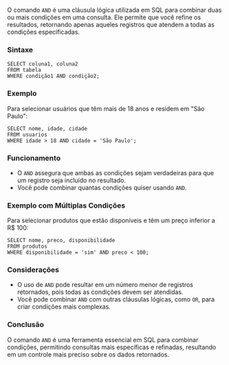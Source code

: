 O comando `AND` é uma cláusula lógica utilizada em SQL para combinar duas ou mais condições em uma consulta. Ele permite que você refine os resultados, retornando apenas aqueles registros que atendem a todas as condições especificadas.

### Sintaxe

```
SELECT coluna1, coluna2
FROM tabela
WHERE condição1 AND condição2;
```

### Exemplo

Para selecionar usuários que têm mais de 18 anos e residem em "São Paulo":

```
SELECT nome, idade, cidade
FROM usuarios
WHERE idade > 18 AND cidade = 'São Paulo';
```

### Funcionamento

- O `AND` assegura que ambas as condições sejam verdadeiras para que um registro seja incluído no resultado.
- Você pode combinar quantas condições quiser usando `AND`.

### Exemplo com Múltiplas Condições

Para selecionar produtos que estão disponíveis e têm um preço inferior a R$ 100:

```
SELECT nome, preco, disponibilidade
FROM produtos
WHERE disponibilidade = 'sim' AND preco < 100;
```

### Considerações

- O uso de `AND` pode resultar em um número menor de registros retornados, pois todas as condições devem ser atendidas.
- Você pode combinar `AND` com outras cláusulas lógicas, como `OR`, para criar condições mais complexas.

### Conclusão

O comando `AND` é uma ferramenta essencial em SQL para combinar condições, permitindo consultas mais específicas e refinadas, resultando em um controle mais preciso sobre os dados retornados.